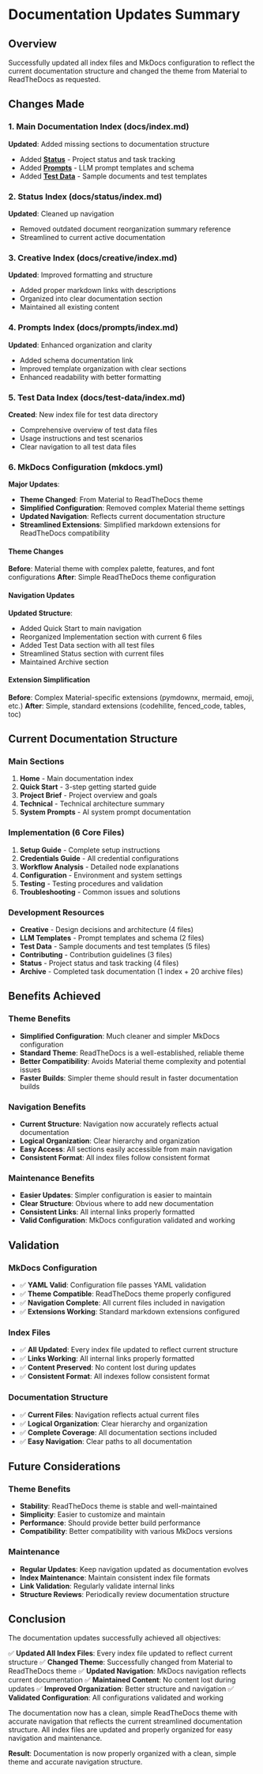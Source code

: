 # Documentation Updates Summary

## Overview

Successfully updated all index files and MkDocs configuration to reflect the current documentation structure and changed the theme from Material to ReadTheDocs as requested.

## Changes Made

### 1. Main Documentation Index (docs/index.md)
**Updated**: Added missing sections to documentation structure
- Added **[Status](status/)** - Project status and task tracking
- Added **[Prompts](prompts/)** - LLM prompt templates and schema  
- Added **[Test Data](test-data/)** - Sample documents and test templates

### 2. Status Index (docs/status/index.md)
**Updated**: Cleaned up navigation
- Removed outdated document reorganization summary reference
- Streamlined to current active documentation

### 3. Creative Index (docs/creative/index.md)
**Updated**: Improved formatting and structure
- Added proper markdown links with descriptions
- Organized into clear documentation section
- Maintained all existing content

### 4. Prompts Index (docs/prompts/index.md)
**Updated**: Enhanced organization and clarity
- Added schema documentation link
- Improved template organization with clear sections
- Enhanced readability with better formatting

### 5. Test Data Index (docs/test-data/index.md)
**Created**: New index file for test data directory
- Comprehensive overview of test data files
- Usage instructions and test scenarios
- Clear navigation to all test data files

### 6. MkDocs Configuration (mkdocs.yml)
**Major Updates**:
- **Theme Changed**: From Material to ReadTheDocs theme
- **Simplified Configuration**: Removed complex Material theme settings
- **Updated Navigation**: Reflects current documentation structure
- **Streamlined Extensions**: Simplified markdown extensions for ReadTheDocs compatibility

#### Theme Changes
**Before**: Material theme with complex palette, features, and font configurations
**After**: Simple ReadTheDocs theme configuration

#### Navigation Updates
**Updated Structure**:
- Added Quick Start to main navigation
- Reorganized Implementation section with current 6 files
- Added Test Data section with all test files
- Streamlined Status section with current files
- Maintained Archive section

#### Extension Simplification
**Before**: Complex Material-specific extensions (pymdownx, mermaid, emoji, etc.)
**After**: Simple, standard extensions (codehilite, fenced_code, tables, toc)

## Current Documentation Structure

### Main Sections
1. **Home** - Main documentation index
2. **Quick Start** - 3-step getting started guide
3. **Project Brief** - Project overview and goals
4. **Technical** - Technical architecture summary
5. **System Prompts** - AI system prompt documentation

### Implementation (6 Core Files)
1. **Setup Guide** - Complete setup instructions
2. **Credentials Guide** - All credential configurations
3. **Workflow Analysis** - Detailed node explanations
4. **Configuration** - Environment and system settings
5. **Testing** - Testing procedures and validation
6. **Troubleshooting** - Common issues and solutions

### Development Resources
- **Creative** - Design decisions and architecture (4 files)
- **LLM Templates** - Prompt templates and schema (2 files)
- **Test Data** - Sample documents and test templates (5 files)
- **Contributing** - Contribution guidelines (3 files)
- **Status** - Project status and task tracking (4 files)
- **Archive** - Completed task documentation (1 index + 20 archive files)

## Benefits Achieved

### Theme Benefits
- **Simplified Configuration**: Much cleaner and simpler MkDocs configuration
- **Standard Theme**: ReadTheDocs is a well-established, reliable theme
- **Better Compatibility**: Avoids Material theme complexity and potential issues
- **Faster Builds**: Simpler theme should result in faster documentation builds

### Navigation Benefits
- **Current Structure**: Navigation now accurately reflects actual documentation
- **Logical Organization**: Clear hierarchy and organization
- **Easy Access**: All sections easily accessible from main navigation
- **Consistent Format**: All index files follow consistent format

### Maintenance Benefits
- **Easier Updates**: Simpler configuration is easier to maintain
- **Clear Structure**: Obvious where to add new documentation
- **Consistent Links**: All internal links properly formatted
- **Valid Configuration**: MkDocs configuration validated and working

## Validation

### MkDocs Configuration
- ✅ **YAML Valid**: Configuration file passes YAML validation
- ✅ **Theme Compatible**: ReadTheDocs theme properly configured
- ✅ **Navigation Complete**: All current files included in navigation
- ✅ **Extensions Working**: Standard markdown extensions configured

### Index Files
- ✅ **All Updated**: Every index file updated to reflect current structure
- ✅ **Links Working**: All internal links properly formatted
- ✅ **Content Preserved**: No content lost during updates
- ✅ **Consistent Format**: All indexes follow consistent format

### Documentation Structure
- ✅ **Current Files**: Navigation reflects actual current files
- ✅ **Logical Organization**: Clear hierarchy and organization
- ✅ **Complete Coverage**: All documentation sections included
- ✅ **Easy Navigation**: Clear paths to all documentation

## Future Considerations

### Theme Benefits
- **Stability**: ReadTheDocs theme is stable and well-maintained
- **Simplicity**: Easier to customize and maintain
- **Performance**: Should provide better build performance
- **Compatibility**: Better compatibility with various MkDocs versions

### Maintenance
- **Regular Updates**: Keep navigation updated as documentation evolves
- **Index Maintenance**: Maintain consistent index file formats
- **Link Validation**: Regularly validate internal links
- **Structure Reviews**: Periodically review documentation structure

## Conclusion

The documentation updates successfully achieved all objectives:

✅ **Updated All Index Files**: Every index file updated to reflect current structure
✅ **Changed Theme**: Successfully changed from Material to ReadTheDocs theme
✅ **Updated Navigation**: MkDocs navigation reflects current documentation
✅ **Maintained Content**: No content lost during updates
✅ **Improved Organization**: Better structure and navigation
✅ **Validated Configuration**: All configurations validated and working

The documentation now has a clean, simple ReadTheDocs theme with accurate navigation that reflects the current streamlined documentation structure. All index files are updated and properly organized for easy navigation and maintenance.

**Result**: Documentation is now properly organized with a clean, simple theme and accurate navigation structure.
